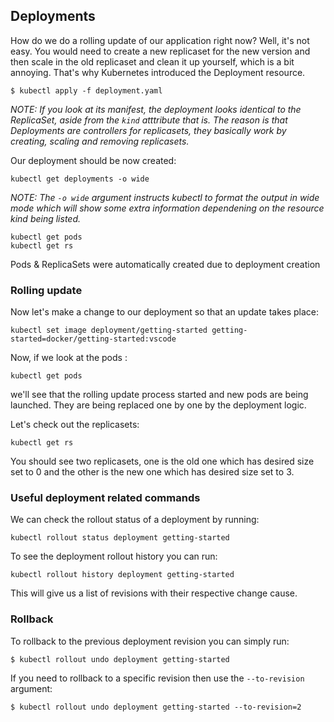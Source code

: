 ## Deployments

How do we do a rolling update of our application right now? Well, it's not
easy. You would need to create a new replicaset for the new version and then
scale in the old replicaset and clean it up yourself, which is a bit annoying.
That's why Kubernetes introduced the Deployment resource.

```
$ kubectl apply -f deployment.yaml
```

_NOTE: If you look at its manifest, the deployment looks identical to the
ReplicaSet, aside from the `kind` atttribute that is. The reason is that
Deployments are controllers for replicasets, they basically work by creating,
scaling and removing replicasets._

Our deployment should be now created:
```
kubectl get deployments -o wide
```

_NOTE: The `-o wide` argument instructs kubectl to format the output in wide
mode which will show some extra information dependening on the resource kind
being listed._

```
kubectl get pods 
kubectl get rs 
```

Pods & ReplicaSets were automatically created due to deployment creation


### Rolling update

Now let's make a change to our deployment so that an update takes place:

```
kubectl set image deployment/getting-started getting-started=docker/getting-started:vscode
```

Now, if we look at the pods :
```
kubectl get pods
```
we'll see that the rolling update process started
and new pods are being launched. They are being replaced one by one by the
deployment logic.


Let's check out the replicasets:

```
kubectl get rs
```

You should see two replicasets, one is the old one which has desired size set
to 0 and the other is the new one which has desired size set to 3.

### Useful deployment related commands

We can check the rollout status of a deployment by running:

```
kubectl rollout status deployment getting-started
```

To see the deployment rollout history you can run:

```
kubectl rollout history deployment getting-started
```

This will give us a list of revisions with their respective change cause.

### Rollback

To rollback to the previous deployment revision you can simply run:

```
$ kubectl rollout undo deployment getting-started
```

If you need to rollback to a specific revision then use the `--to-revision`
argument:

```
$ kubectl rollout undo deployment getting-started --to-revision=2
```
